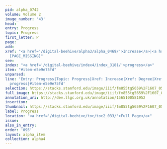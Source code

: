 ```yaml
---
pid: alpha_0742
volume: Volume 2
image_number: '43'
head: 
entry: Progress
topic: Progress
first_letter: P
page: 
add: 
xref: "<a href='/digital-beehive/alpha3/alpha_0469/'>Increase</a>|<a href='/digital-beehive/alpha1/alpha_0219/'>Degree</a>|778
  [PAGE_MISSING]"
see: 
index: "<a href='/digital-beehive/index4/index_3181/'>progress</a>"
item: "#item-e5e9e75fd"
unparsed: 
line: 'Entry: Progress|Topic: Progress|Xref: Increase|Xref: Degree|Xref: 778 [PAGE_MISSING]|Index:
  progress|#item-e5e9e75fd'
selection: https://stacks.stanford.edu/image/iiif/fm855tg5659%2F1607_0510/330,3059,3017,504/full/0/default.jpg
full_image: https://stacks.stanford.edu/image/iiif/fm855tg5659%2F1607_0510/full/full/0/default.jpg
annotation_uri: http://dev.llgc.org.uk/annotation/1565100581952
insertion: 
thumbnail: https://stacks.stanford.edu/image/iiif/fm855tg5659%2F1607_0510/330,3059,600,180/250,/0/default.jpg
label: Progress
location: "<a href='/digital-beehive/toc/toc2_033/'>Full Page</a>"
issue: 
also_in_entry: 
order: '095'
layout: alpha_item
collection: alpha4
---
```

